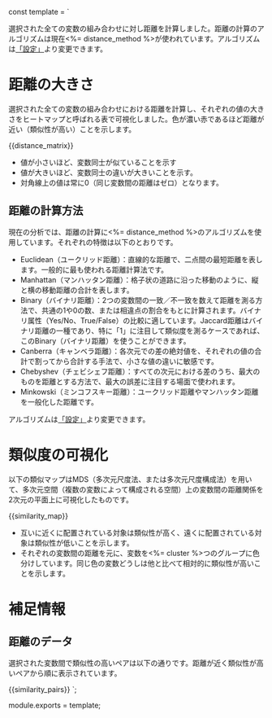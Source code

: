 const template = `


選択された全ての変数の組み合わせに対し距離を計算しました。距離の計算のアルゴリズムは現在<%= distance_method %>が使われています。アルゴリズムは[「設定」](//analytics/settings/do_dist_argo)より変更できます。

# 距離の大きさ

選択された全ての変数の組み合わせにおける距離を計算し、それぞれの値の大きさをヒートマップと呼ばれる表で可視化しました。色が濃い赤であるほど距離が近い（類似性が高い）ことを示します。

{{distance_matrix}}

* 値が小さいほど、変数同士が似ていることを示す
* 値が大きいほど、変数同士の違いが大きいことを示す。
* 対角線上の値は常に0（同じ変数間の距離はゼロ）となります。


## 距離の計算方法

現在の分析では、距離の計算に<%= distance_method %>のアルゴリズムを使用しています。それぞれの特徴は以下のとおりです。

* Euclidean（ユークリッド距離）：直線的な距離で、二点間の最短距離を表します。一般的に最も使われる距離計算法です。
* Manhattan（マンハッタン距離）：格子状の道路に沿った移動のように、縦と横の移動距離の合計を表します。
* Binary（バイナリ距離）：2つの変数間の一致／不一致を数えて距離を測る方法で、共通の1や0の数、または相違点の割合をもとに計算されます。バイナリ属性（Yes/No、True/False）の比較に適しています。Jaccard距離はバイナリ距離の一種であり、特に「1」に注目して類似度を測るケースであれば、このBinary（バイナリ距離）を使うことができます。
* Canberra（キャンベラ距離）：各次元での差の絶対値を、それぞれの値の合計で割ってから合計する手法で、小さな値の違いに敏感です。
* Chebyshev（チェビシェフ距離）：すべての次元における差のうち、最大のものを距離とする方法で、最大の誤差に注目する場面で使われます。
* Minkowski（ミンコフスキー距離）：ユークリッド距離やマンハッタン距離を一般化した距離です。

アルゴリズムは[「設定」](//analytics/settings/do_dist_argo)より変更できます。

# 類似度の可視化

以下の類似マップはMDS（多次元尺度法、または多次元尺度構成法）を用いて、多次元空間（複数の変数によって構成される空間）上の変数間の距離関係を2次元の平面上に可視化したものです。

{{similarity_map}}

* 互いに近くに配置されている対象は類似性が高く、遠くに配置されている対象は類似性が低いことを示します。
* それぞれの変数間の距離を元に、変数を<%= cluster %>つのグループに色分けしています。同じ色の変数どうしは他と比べて相対的に類似性が高いことを示します。

# 補足情報

## 距離のデータ

選択された変数間で類似性の高いペアは以下の通りです。距離が近く類似性が高いペアから順に表示されています。

{{similarity_pairs}}
`;

module.exports = template;
